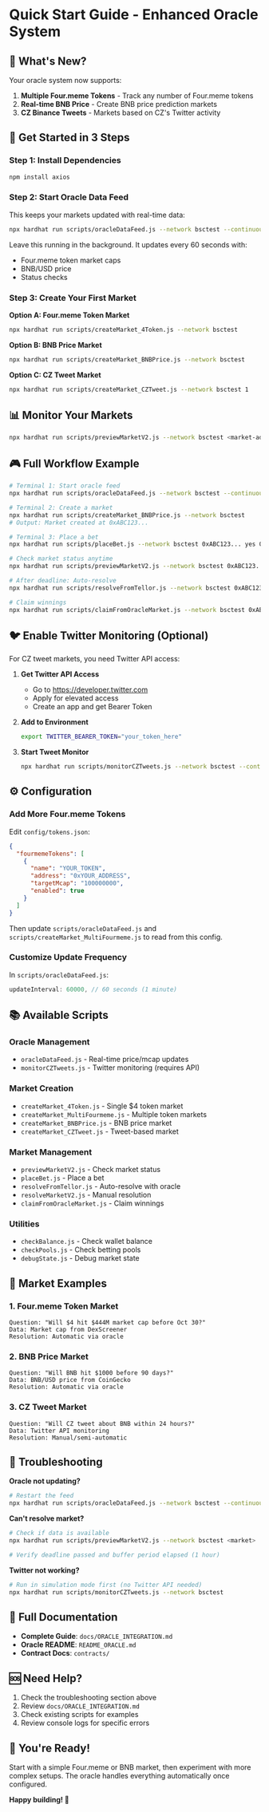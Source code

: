 # Quick Start Guide - Enhanced Oracle System

## 🎯 What's New?

Your oracle system now supports:

1. **Multiple Four.meme Tokens** - Track any number of Four.meme tokens
2. **Real-time BNB Price** - Create BNB price prediction markets  
3. **CZ Binance Tweets** - Markets based on CZ's Twitter activity

## 🚀 Get Started in 3 Steps

### Step 1: Install Dependencies

```bash
npm install axios
```

### Step 2: Start Oracle Data Feed

This keeps your markets updated with real-time data:

```bash
npx hardhat run scripts/oracleDataFeed.js --network bsctest --continuous
```

Leave this running in the background. It updates every 60 seconds with:
- Four.meme token market caps
- BNB/USD price
- Status checks

### Step 3: Create Your First Market

**Option A: Four.meme Token Market**
```bash
npx hardhat run scripts/createMarket_4Token.js --network bsctest
```

**Option B: BNB Price Market**
```bash
npx hardhat run scripts/createMarket_BNBPrice.js --network bsctest
```

**Option C: CZ Tweet Market**
```bash
npx hardhat run scripts/createMarket_CZTweet.js --network bsctest 1
```

## 📊 Monitor Your Markets

```bash
npx hardhat run scripts/previewMarketV2.js --network bsctest <market-address>
```

## 🎮 Full Workflow Example

```bash
# Terminal 1: Start oracle feed
npx hardhat run scripts/oracleDataFeed.js --network bsctest --continuous

# Terminal 2: Create a market
npx hardhat run scripts/createMarket_BNBPrice.js --network bsctest
# Output: Market created at 0xABC123...

# Terminal 3: Place a bet
npx hardhat run scripts/placeBet.js --network bsctest 0xABC123... yes 0.1

# Check market status anytime
npx hardhat run scripts/previewMarketV2.js --network bsctest 0xABC123...

# After deadline: Auto-resolve
npx hardhat run scripts/resolveFromTellor.js --network bsctest 0xABC123...

# Claim winnings
npx hardhat run scripts/claimFromOracleMarket.js --network bsctest 0xABC123...
```

## 🐦 Enable Twitter Monitoring (Optional)

For CZ tweet markets, you need Twitter API access:

1. **Get Twitter API Access**
   - Go to https://developer.twitter.com
   - Apply for elevated access
   - Create an app and get Bearer Token

2. **Add to Environment**
   ```bash
   export TWITTER_BEARER_TOKEN="your_token_here"
   ```

3. **Start Tweet Monitor**
   ```bash
   npx hardhat run scripts/monitorCZTweets.js --network bsctest --continuous
   ```

## ⚙️ Configuration

### Add More Four.meme Tokens

Edit `config/tokens.json`:
```json
{
  "fourmemeTokens": [
    {
      "name": "YOUR_TOKEN",
      "address": "0xYOUR_ADDRESS",
      "targetMcap": "100000000",
      "enabled": true
    }
  ]
}
```

Then update `scripts/oracleDataFeed.js` and `scripts/createMarket_MultiFourmeme.js` to read from this config.

### Customize Update Frequency

In `scripts/oracleDataFeed.js`:
```javascript
updateInterval: 60000, // 60 seconds (1 minute)
```

## 📚 Available Scripts

### Oracle Management
- `oracleDataFeed.js` - Real-time price/mcap updates
- `monitorCZTweets.js` - Twitter monitoring (requires API)

### Market Creation
- `createMarket_4Token.js` - Single $4 token market
- `createMarket_MultiFourmeme.js` - Multiple token markets
- `createMarket_BNBPrice.js` - BNB price market
- `createMarket_CZTweet.js` - Tweet-based market

### Market Management
- `previewMarketV2.js` - Check market status
- `placeBet.js` - Place a bet
- `resolveFromTellor.js` - Auto-resolve with oracle
- `resolveMarketV2.js` - Manual resolution
- `claimFromOracleMarket.js` - Claim winnings

### Utilities
- `checkBalance.js` - Check wallet balance
- `checkPools.js` - Check betting pools
- `debugState.js` - Debug market state

## 🎯 Market Examples

### 1. Four.meme Token Market
```
Question: "Will $4 hit $444M market cap before Oct 30?"
Data: Market cap from DexScreener
Resolution: Automatic via oracle
```

### 2. BNB Price Market
```
Question: "Will BNB hit $1000 before 90 days?"
Data: BNB/USD price from CoinGecko
Resolution: Automatic via oracle
```

### 3. CZ Tweet Market
```
Question: "Will CZ tweet about BNB within 24 hours?"
Data: Twitter API monitoring
Resolution: Manual/semi-automatic
```

## 🔧 Troubleshooting

**Oracle not updating?**
```bash
# Restart the feed
npx hardhat run scripts/oracleDataFeed.js --network bsctest --continuous
```

**Can't resolve market?**
```bash
# Check if data is available
npx hardhat run scripts/previewMarketV2.js --network bsctest <market>

# Verify deadline passed and buffer period elapsed (1 hour)
```

**Twitter not working?**
```bash
# Run in simulation mode first (no Twitter API needed)
npx hardhat run scripts/monitorCZTweets.js --network bsctest
```

## 📖 Full Documentation

- **Complete Guide**: `docs/ORACLE_INTEGRATION.md`
- **Oracle README**: `README_ORACLE.md`
- **Contract Docs**: `contracts/`

## 🆘 Need Help?

1. Check the troubleshooting section above
2. Review `docs/ORACLE_INTEGRATION.md`
3. Check existing scripts for examples
4. Review console logs for specific errors

## 🎉 You're Ready!

Start with a simple Four.meme or BNB market, then experiment with more complex setups. The oracle handles everything automatically once configured.

**Happy building! 🚀**

